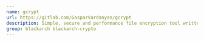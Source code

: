 ```yaml
---
name: gcrypt
url: https://gitlab.com/GasparVardanyan/gcrypt
description: Simple, secure and performance file encryption tool written in C.
group: blackarch blackarch-crypto
---
```

